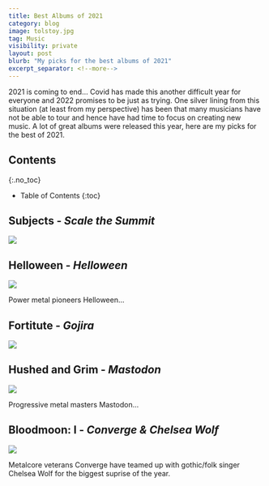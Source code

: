 ```yaml
---
title: Best Albums of 2021
category: blog
image: tolstoy.jpg
tag: Music
visibility: private
layout: post
blurb: "My picks for the best albums of 2021"
excerpt_separator: <!--more-->
---
```


2021 is coming to end... Covid has made this another difficult year for everyone and 2022 promises to be just as trying. One silver lining from this situation (at least from my perspective) has been that many musicians have not be able to tour and hence have had time to focus on creating new music. A lot of great albums were released this year, here are my picks for the best of 2021.

## Contents
{:.no_toc}

* Table of Contents
{:toc}

## Subjects - *Scale the Summit*

[<img src="https://f4.bcbits.com/img/a0874005294_10.jpg" class="md-image">](https://en.wikipedia.org/wiki/Scale_the_Summit)


## Helloween - *Helloween*

[<img src="https://upload.wikimedia.org/wikipedia/en/thumb/5/54/Helloween_-_Helloween.png/220px-Helloween_-_Helloween.png" class="md-image">](https://en.wikipedia.org/wiki/Helloween_(album))

Power metal pioneers Helloween...

## Fortitute - *Gojira*

[<img src="https://upload.wikimedia.org/wikipedia/en/0/0b/Gojira_Fortitude_artwork.png" class="md-image">](https://en.wikipedia.org/wiki/Fortitude_(album))


## Hushed and Grim - *Mastodon*

[<img src="https://upload.wikimedia.org/wikipedia/en/e/ed/Mastodon_%E2%80%93_Hushed_and_Grim_2021.jpeg" class="md-image">](https://en.wikipedia.org/wiki/Hushed_and_Grim)

Progressive metal masters Mastodon...

## Bloodmoon: I - *Converge & Chelsea Wolf*

[<img src="https://f4.bcbits.com/img/a1660259071_16.jpg" class="md-image">](https://en.wikipedia.org/wiki/Converge_(band))

Metalcore veterans Converge have teamed up with gothic/folk singer Chelsea Wolf for the biggest suprise of the year.
